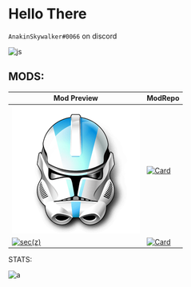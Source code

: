 # Hello There

`AnakinSkywalker#0066` on discord 

![js](https://github-readme-stats.vercel.app/api/top-langs/?username=AnakinSkywalker066&langs_count=15&theme=material-palenight&layout=compact)

## MODS:

| Mod Preview                                                                                                                                                                 | ModRepo                                                                                                                                                                                 |
| --------------------------------------------------------------------------------------------------------------------------------------------------------------------------- | ------------------------------------------------------------------------------------------------------------------------------------------------------------------------------------- |
| [![quonc](https://github.com/AnakinSkywalker066/CloneAndDroids/raw/master/Icon.png?width=150&height=150)](https://github.com/AnakinSkywalker066/CloneAndDroids)                                  | [![Card](https://github-readme-stats.vercel.app/api/pin/?username=AnakinSkywalker066&repo=CloneAndDroids&theme=material-palenight)](https://github.com/AnakinSkywalker066/ClonesAndDroids) |
| [![sec(z)](https://github.com/AnakinSkywalker066/StarWarsMod/raw/master/Icon.png?width=150&height=150)](https://github.com/AnakinSkywalker066/StarWarsMod)                                       | [![Card](https://github-readme-stats.vercel.app/api/pin/?username=AnakinSkywalker066&repo=StarWarsMod&theme=material-palenight)](https://github.com/AnakinSkywalker066/StarWarsMod)       |

STATS:

![a](https://github-readme-stats.vercel.app/api?username=AnakinSkywalker066&show_icons=true&line_height=27&theme=material-palenight&include_all_commits=true)
